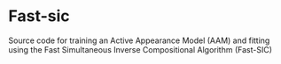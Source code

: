 # Fast-sic
Source code for training an Active Appearance Model (AAM) and fitting using the Fast Simultaneous Inverse Compositional Algorithm (Fast-SIC)
